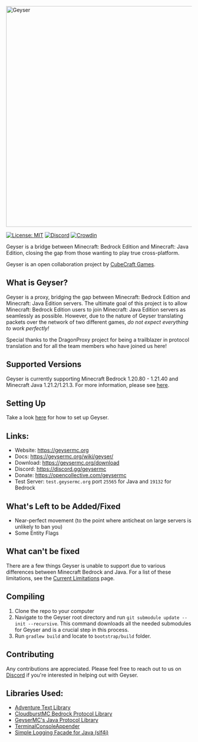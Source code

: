 <img src="https://geysermc.org/img/geyser-1760-860.png" alt="Geyser" width="600"/>

[![License: MIT](https://img.shields.io/badge/license-MIT-blue.svg)](LICENSE)
[![Discord](https://img.shields.io/discord/613163671870242838.svg?color=%237289da&label=discord)](https://discord.gg/geysermc)
[![Crowdin](https://badges.crowdin.net/e/51361b7f8a01644a238d0fe8f3bddc62/localized.svg)](https://translate.geysermc.org/)

Geyser is a bridge between Minecraft: Bedrock Edition and Minecraft: Java Edition, closing the gap from those wanting to play true cross-platform.

Geyser is an open collaboration project by [CubeCraft Games](https://cubecraft.net).

## What is Geyser?
Geyser is a proxy, bridging the gap between Minecraft: Bedrock Edition and Minecraft: Java Edition servers.
The ultimate goal of this project is to allow Minecraft: Bedrock Edition users to join Minecraft: Java Edition servers as seamlessly as possible. However, due to the nature of Geyser translating packets over the network of two different games, *do not expect everything to work perfectly!*

Special thanks to the DragonProxy project for being a trailblazer in protocol translation and for all the team members who have joined us here!

## Supported Versions
Geyser is currently supporting Minecraft Bedrock 1.20.80 - 1.21.40 and Minecraft Java 1.21.2/1.21.3. For more information, please see [here](https://geysermc.org/wiki/geyser/supported-versions/).

## Setting Up
Take a look [here](https://geysermc.org/wiki/geyser/setup/) for how to set up Geyser.

## Links:
- Website: https://geysermc.org
- Docs: https://geysermc.org/wiki/geyser/
- Download: https://geysermc.org/download
- Discord: https://discord.gg/geysermc
- Donate: https://opencollective.com/geysermc
- Test Server: `test.geysermc.org` port `25565` for Java and `19132` for Bedrock

## What's Left to be Added/Fixed
- Near-perfect movement (to the point where anticheat on large servers is unlikely to ban you)
- Some Entity Flags

## What can't be fixed
There are a few things Geyser is unable to support due to various differences between Minecraft Bedrock and Java. For a list of these limitations, see the [Current Limitations](https://geysermc.org/wiki/geyser/current-limitations/) page.

## Compiling
1. Clone the repo to your computer
2. Navigate to the Geyser root directory and run `git submodule update --init --recursive`. This command downloads all the needed submodules for Geyser and is a crucial step in this process.
3. Run `gradlew build` and locate to `bootstrap/build` folder.

## Contributing
Any contributions are appreciated. Please feel free to reach out to us on [Discord](https://discord.gg/geysermc) if
you're interested in helping out with Geyser.

## Libraries Used:
- [Adventure Text Library](https://github.com/KyoriPowered/adventure)
- [CloudburstMC Bedrock Protocol Library](https://github.com/CloudburstMC/Protocol)
- [GeyserMC's Java Protocol Library](https://github.com/GeyserMC/MCProtocolLib)
- [TerminalConsoleAppender](https://github.com/Minecrell/TerminalConsoleAppender)
- [Simple Logging Facade for Java (slf4j)](https://github.com/qos-ch/slf4j)
